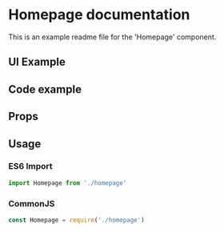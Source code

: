 # Homepage documentation

This is an example readme file for the 'Homepage' component.

## UI Example

<!-- STORY -->

## Code example

<!-- SOURCE -->

## Props

<!-- PROPS -->

## Usage

### ES6 Import
```js
import Homepage from './homepage'
```

### CommonJS

```js
const Homepage = require('./homepage')
